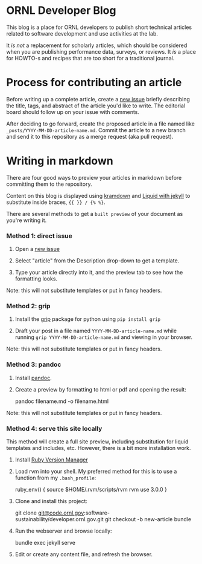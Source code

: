 # ORNL Developer Blog

This blog is a place for ORNL developers to publish short
technical articles related to software development and use
activities at the lab.

It *is not* a replacement for scholarly articles, which should
be considered when you are publishing performance data,
surveys, or reviews.  It *is* a place for HOWTO-s and recipes
that are too short for a traditional journal.


# Process for contributing an article

Before writing up a complete article, create a [new issue](https://code.ornl.gov/software-sustainability/developer.ornl.gov/-/issues/new) briefly describing the title, tags, and abstract of the article you'd like to write.  The editorial board should follow up on your issue with comments.

After deciding to go forward, create the proposed article in a file named like `_posts/YYYY-MM-DD-article-name.md`.  Commit the article to a new branch and send it to this repository as a merge request (aka pull request).


# Writing in markdown

There are four good ways to preview your articles
in markdown before committing them to the repository.

Content on this blog is displayed using [kramdown](https://kramdown.gettalong.org/) and [Liquid with jekyll](https://jekyllrb.com/docs/liquid/) to substitute inside braces, `{{ }} / {% %}`.

There are several methods to get a `built preview` of your
document as you're writing it.

### Method 1: direct issue

1. Open a [new issue](https://code.ornl.gov/software-sustainability/developer.ornl.gov/-/issues/new)

2. Select "article" from the Description drop-down to get a template.

3. Type your article directly into it, and the preview tab to see how the formatting looks.

Note: this will not substitute templates or put in fancy headers.


### Method 2: grip

1. Install the [grip](https://github.com/joeyespo/grip/) package for python using `pip install grip`

2. Draft your post in a file named `YYYY-MM-DD-article-name.md` while running `grip YYYY-MM-DD-article-name.md` and viewing in your browser.

Note: this will not substitute templates or put in fancy headers.


### Method 3: pandoc

1. Install [pandoc](https://pandoc.org/installing.html).

2. Create a preview by formatting to html or pdf and opening the result:

    pandoc filename.md -o filename.html

Note: this will not substitute templates or put in fancy headers.


### Method 4: serve this site locally

This method will create a full site preview, including substitution for liquid templates and includes, etc.  However, there is a bit more installation work.

1. Install [Ruby Version Manager](https://rvm.io/rvm/install)

2. Load rvm into your shell.  My preferred method for this is to use a function from my `.bash_profile`:

    ruby_env() {
      source $HOME/.rvm/scripts/rvm
      rvm use 3.0.0
    }

3. Clone and install this project:

    git clone git@code.ornl.gov:software-sustainability/developer.ornl.gov.git
    git checkout -b new-article
    bundle
    
4. Run the webserver and browse locally:

    bundle exec jekyll serve

5. Edit or create any content file, and refresh the browser.

